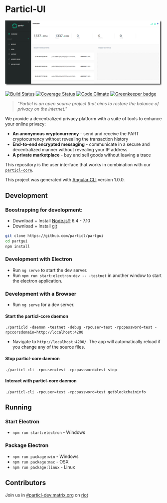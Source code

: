 # Particl-UI

![UI Preview](preview.png)

[![Build Status](https://travis-ci.org/particl/partgui.svg?branch=master)](https://travis-ci.org/particl/partgui)
[![Coverage Status](https://coveralls.io/repos/github/particl/partgui/badge.svg?branch=master)](https://coveralls.io/github/particl/partgui?branch=master)
[![Code Climate](https://codeclimate.com/github/particl/partgui/badges/gpa.svg)](https://codeclimate.com/github/particl/partgui)
[![Greenkeeper badge](https://badges.greenkeeper.io/particl/partgui.svg)](https://greenkeeper.io/)

> *"Particl is an open source project that aims to restore the balance of privacy on the internet."* 

We provide a decentralized privacy platform with a suite of tools to enhance your online privacy:
* **An anonymous cryptocurrency** - send and receive the PART cryptocurrency without revealing the transaction history
* **End-to-end encrypted messaging** - communicate in a secure and decentralized manner without revealing your IP address
* **A private marketplace** - buy and sell goods without leaving a trace

This repository is the user interface that works in combination with our [`particl-core`](https://github.com/particl/particl-core).

This project was generated with [Angular CLI](https://github.com/angular/angular-cli) version 1.0.0.

## Development

### Boostrapping for development:
* Download + Install [Node.js®](https://nodejs.org/) 6.4 - 7.10
* Download + Install [git](https://git-scm.com/)

```bash
git clone https://github.com/particl/partgui
cd partgui
npm install
```

### Development with Electron
* Run `ng serve` to start the dev server.
* Run `npm run start:electron:dev -- -testnet` in another window to start the electron application.

### Development with a Browser
* Run `ng serve` for a dev server. 
#### Start the particl-core daemon
```
./particld -daemon -testnet -debug -rpcuser=test -rpcpassword=test -rpccorsdomain=http://localhost:4200
```
* Navigate to `http://localhost:4200/`. The app will automatically reload if you change any of the source files.
#### Stop particl-core daemon
```
./particl-cli -rpcuser=test -rpcpassword=test stop
```
#### Interact with particl-core daemon
```
./particl-cli -rpcuser=test -rpcpassword=test getblockchaininfo
```

## Running
### Start Electron
* `npm run start:electron` - Windows

### Package Electron
* `npm run package:win` - Windows
* `npm run package:mac` - OSX
* `npm run package:linux` - Linux

## Contributors
Join us in [#particl-dev:matrix.org](https://riot.im/app/#/room/#particl-dev:matrix.org) on [riot](https://riot.im)
